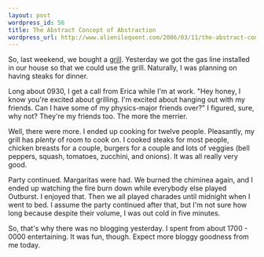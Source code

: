 ```yaml
---
layout: post
wordpress_id: 56
title: The Abstract Concept of Abstraction
wordpress_url: http://www.alieniloquent.com/2006/03/11/the-abstract-concept-of-abstraction/
---
```

So, last weekend, we bought a [grill][1]. Yesterday we got the gas line
installed in our house so that we could use the grill. Naturally, I was
planning on having steaks for dinner.

Long about 0930, I get a call from Erica while I'm at work. "Hey honey, I know
you're excited about grilling. I'm excited about hanging out with my friends.
Can I have some of my physics-major friends over?" I figured, sure, why not?
They're my friends too. The more the merrier.

Well, there were more. I ended up cooking for twelve people. Pleasantly, my
grill has _plenty_ of room to cook on. I cooked steaks for most people,
chicken breasts for a couple, burgers for a couple and lots of veggies (bell
peppers, squash, tomatoes, zucchini, and onions). It was all really very good.

Party continued. Margaritas were had. We burned the chiminea again, and I
ended up watching the fire burn down while everybody else played Outburst. I
enjoyed that. Then we all played charades until midnight when I went to bed. I
assume the party continued after that, but I'm not sure how long because
despite their volume, I was out cold in five minutes.

So, that's why there was no blogging yesterday. I spent from about 1700 - 0000
entertaining. It was fun, though. Expect more bloggy goodness from me today.

   [1]: http://www.alieniloquent.com/2006/03/05/of-grills-and-receptacles/

